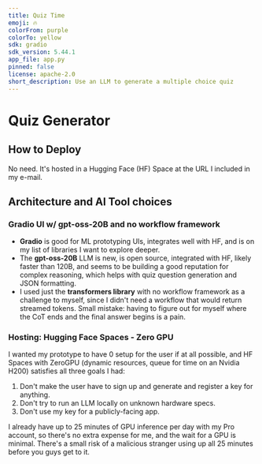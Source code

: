 ```yaml
---
title: Quiz Time
emoji: 🔥
colorFrom: purple
colorTo: yellow
sdk: gradio
sdk_version: 5.44.1
app_file: app.py
pinned: false
license: apache-2.0
short_description: Use an LLM to generate a multiple choice quiz
---
```


# Quiz Generator

## How to Deploy
No need.  It's hosted in a Hugging Face (HF) Space at the URL I included in my e-mail.

## Architecture and AI Tool choices

### Gradio UI w/ gpt-oss-20B and no workflow framework
- **Gradio** is good for ML prototyping UIs, integrates well with HF, and is on my list of libraries I want to explore deeper.  
- The **gpt-oss-20B** LLM is new, is open source, integrated with HF, likely faster than 120B, and seems to be building a good reputation for complex reasoning, which helps with quiz question generation and JSON formatting.  
- I used just the **transformers library** with no workflow framework as a challenge to myself, since I didn't need a workflow that would return streamed tokens.  Small mistake: having to figure out for myself where the CoT ends and the final answer begins is a pain.

### Hosting: Hugging Face Spaces - Zero GPU 
I wanted my prototype to have 0 setup for the user if at all possible, and HF Spaces with ZeroGPU (dynamic resources, queue for time on an Nvidia H200) satisfies all three goals I had:
1. Don't make the user have to sign up and generate and register a key for anything.
2. Don't try to run an LLM locally on unknown hardware specs.
3. Don't use my key for a publicly-facing app.

I already have up to 25 minutes of GPU inference per day with my Pro account, so there's no extra expense for me, and the wait for a GPU is minimal.  There's a small risk of a malicious stranger using up all 25 minutes before you guys get to it. 

